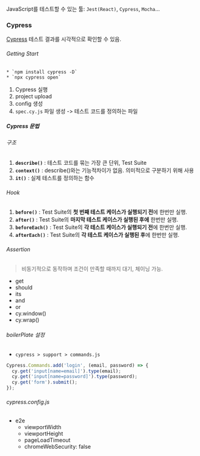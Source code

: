 JavaScript를 테스트할 수 있는 툴: `Jest(React)`, `Cypress`, `Mocha`...
### Cypress
[Cypress](https://www.cypress.io/) 테스트 결과를 시각적으로 확인할 수 있음.
###### Getting Start
	* `npm install cypress -D`
	* `npx cypress open`
1. Cypress 실행
2. project upload
3. config 생성
4. `spec.cy.js` 파일 생성 -> 테스트 코드를 정의하는 파일

##### Cypress 문법
###### 구조
1. **`describe()`** : 테스트 코드를 묶는 가장 큰 단위, Test Suite
2. **`context()`** : describe()와는 기능적차이가 없음. 의미적으로 구분하기 위해 사용
3. **`it()`** : 실제 테스트를 정의하는 함수
###### Hook
1. **`before()`** : Test Suite의 **첫 번째 테스트 케이스가 실행되기 전**에 한번만 실행.
2. **`after()`** : Test Suite의 **마지막 테스트 케이스가 실행된 후에** 한번만 실행.
3. **`beforeEach()`** : Test Suite의 **각 테스트 케이스가 실행되기 전**에 한번만 실행.
4. **`afterEach()`** : Test Suite의 **각 테스트 케이스가 실행된 후**에 한번만 실행.
###### Assertion
> 비동기적으로 동작하며 조건이 만족할 때까지 대기, 체이닝 가능.

- get
- should
- its
- and
- or
- cy.window()
- cy.wrap()
###### boilerPlate 설정
- `cypress > support > commands.js`
```javascript
Cypress.Commands.add('login', (email, password) => {
  cy.get('input[name=email]').type(email);
  cy.get('input[name=password]').type(password);
  cy.get('form').submit();
});
```
###### cypress.config.js
- e2e
	- viewportWidth
	- viewportHeight
	- pageLoadTimeout
	- chromeWebSecurity: false